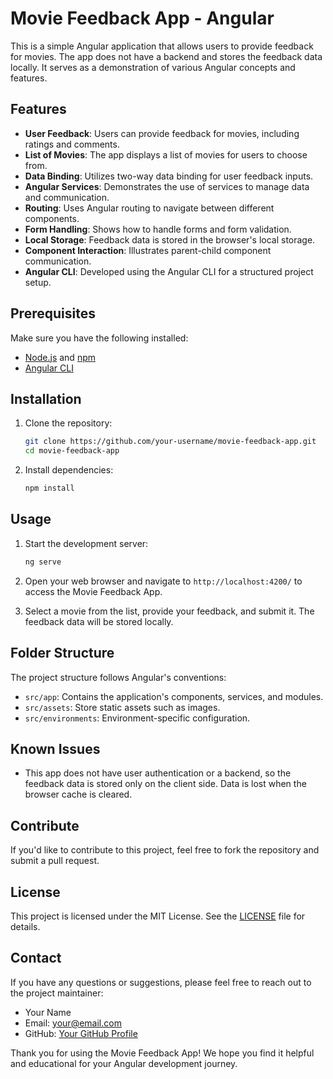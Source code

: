 # Movie Feedback App - Angular

This is a simple Angular application that allows users to provide feedback for movies. The app does not have a backend and stores the feedback data locally. It serves as a demonstration of various Angular concepts and features.

## Features

- **User Feedback**: Users can provide feedback for movies, including ratings and comments.
- **List of Movies**: The app displays a list of movies for users to choose from.
- **Data Binding**: Utilizes two-way data binding for user feedback inputs.
- **Angular Services**: Demonstrates the use of services to manage data and communication.
- **Routing**: Uses Angular routing to navigate between different components.
- **Form Handling**: Shows how to handle forms and form validation.
- **Local Storage**: Feedback data is stored in the browser's local storage.
- **Component Interaction**: Illustrates parent-child component communication.
- **Angular CLI**: Developed using the Angular CLI for a structured project setup.

## Prerequisites

Make sure you have the following installed:

- [Node.js](https://nodejs.org/) and [npm](https://www.npmjs.com/)
- [Angular CLI](https://cli.angular.io/)

## Installation

1. Clone the repository:

   ```bash
   git clone https://github.com/your-username/movie-feedback-app.git
   cd movie-feedback-app
   ```

2. Install dependencies:

   ```bash
   npm install
   ```

## Usage

1. Start the development server:

   ```bash
   ng serve
   ```

2. Open your web browser and navigate to `http://localhost:4200/` to access the Movie Feedback App.

3. Select a movie from the list, provide your feedback, and submit it. The feedback data will be stored locally.

## Folder Structure

The project structure follows Angular's conventions:

- `src/app`: Contains the application's components, services, and modules.
- `src/assets`: Store static assets such as images.
- `src/environments`: Environment-specific configuration.

## Known Issues

- This app does not have user authentication or a backend, so the feedback data is stored only on the client side. Data is lost when the browser cache is cleared.

## Contribute

If you'd like to contribute to this project, feel free to fork the repository and submit a pull request.

## License

This project is licensed under the MIT License. See the [LICENSE](LICENSE) file for details.

## Contact

If you have any questions or suggestions, please feel free to reach out to the project maintainer:

- Your Name
- Email: your@email.com
- GitHub: [Your GitHub Profile](https://github.com/your-username)

Thank you for using the Movie Feedback App! We hope you find it helpful and educational for your Angular development journey.
